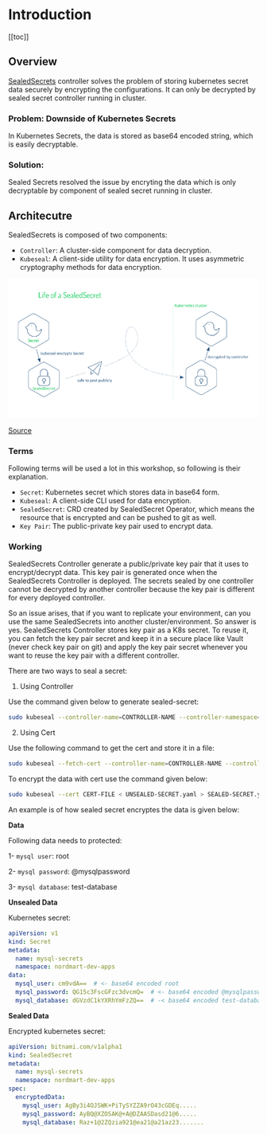 # Introduction

[[toc]]

## Overview

[SealedSecrets](https://github.com/bitnami-labs/sealed-secrets) controller solves the problem of storing kubernetes secret data securely by encrypting the configurations. It can only be decrypted by sealed secret controller running in cluster.

### Problem: Downside of Kubernetes Secrets

In Kubernetes Secrets, the data is stored as base64 encoded string, which is easily decryptable.

### Solution:

Sealed Secrets resolved the issue by encryting the data which is only decryptable by component of sealed secret running in cluster.

## Architecutre

SealedSecrets is composed of two components:

* `Controller`: A cluster-side component for data decryption.
* `Kubeseal`: A client-side utility for data encryption. It uses asymmetric cryptography methods for data encryption.

[![SealedSecret Architecture Diagram](./images/sealed-secret.png)](https://engineering.bitnami.com/articles/sealed-secrets.html)

[Source](https://engineering.bitnami.com/articles/sealed-secrets.html)

### Terms

Following terms will be used a lot in this workshop, so following is their explanation.

* `Secret`: Kubernetes secret which stores data in base64 form.
* `Kubeseal`: A client-side CLI used for data encryption.
* `SealedSecret`: CRD created by SealedSecret Operator, which means the resource that is encrypted and can be pushed to git as well.
* `Key Pair`: The public-private key pair used to encrypt data.

### Working

SealedSecrets Controller generate a public/private key pair that it uses to encrypt/decrypt data. This key pair is generated once when the SealedSecrets Controller is deployed. The secrets sealed by one controller cannot be decrypted by another controller because the key pair is different for every deployed controller. 

So an issue arises, that if you want to replicate your environment, can you use the same SealedSecrets into another cluster/environment. So answer is yes. SealedSecrets Controller stores key pair as a K8s secret. To reuse it, you can fetch the key pair secret and keep it in a secure place like Vault (never check key pair on git) and apply the key pair secret whenever you want to reuse the key pair with a different controller.

There are two ways to seal a secret:

1. Using Controller

Use the command given below to generate sealed-secret:

```bash
sudo kubeseal --controller-name=CONTROLLER-NAME --controller-namespace=NAMESPACE  < UNSEALED-SECRET.yaml > SEALED-SECRET.yaml
```

2. Using Cert

Use the following command to get the cert and store it in a file:

```bash
sudo kubeseal --fetch-cert --controller-name=CONTROLLER-NAME --controller-namespace=NAMESPACE
```

To encrypt the data with cert use the command given below:

```bash
sudo kubeseal --cert CERT-FILE < UNSEALED-SECRET.yaml > SEALED-SECRET.yaml
```

An example is of how sealed secret encryptes the data is given below:

**Data**

Following data needs to protected:

1- `mysql user`: root

2- `mysql password`: @mysqlpassword 

3- `mysql database`: test-database

**Unsealed Data**

Kubernetes secret:

```yaml
apiVersion: v1
kind: Secret
metadata:
  name: mysql-secrets
  namespace: nordmart-dev-apps
data:
  mysql_user: cm9vdA==  # <- base64 encoded root
  mysql_password: QG15c3FscGFzc3dvcmQ=  # <- base64 encoded @mysqlpassword
  mysql_database: dGVzdC1kYXRhYmFzZQ==  # -< base64 encoded test-database
```

**Sealed Data**

Encrypted kubernetes secret:

```yaml
apiVersion: bitnami.com/v1alpha1
kind: SealedSecret
metadata:
  name: mysql-secrets
  namespace: nordmart-dev-apps
spec:
  encryptedData:
    mysql_user: AgBy3i4OJSWK+PiTySYZZA9rO43cGDEq.....
    mysql_password: AyBQ@XZOSAK@+A@DZAASDasd21@6.....
    mysql_database: Raz+1@2ZQzia921@ea21@a21az23.......
```
